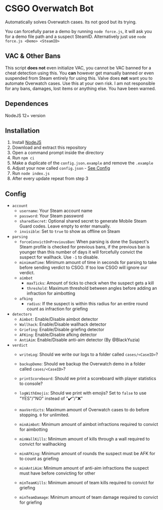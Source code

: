 # CSGO Overwatch Bot

Automatically solves Overwatch cases. Its not good but its trying.

You can forcefully parse a demo by running `node force.js`, it will ask you for a demo file path and a suspect SteamID. Alternatively just use `node force.js <Demo> <SteamID>`

## VAC & Other Bans

This script **does not** even initialize VAC, you cannot be VAC banned for a cheat detection using this. You **can** however get manually banned or even suspended from Steam entirely for using this. Valve does **not** want you to automate Overwatch cases. Use this at your own risk. I am not responsible for any bans, damages, lost items or anything else. You have been warned.

## Dependences

NodeJS 12+ version

## Installation

1. Install [NodeJS](https://nodejs.org/)
2. Download and extract this repository
3. Open a command prompt inside the directory
4. Run `npm ci`
5. Make a duplicate of the `config.json.example` and remove the `.example`
6. Adjust your now called `config.json` - [See Config](#config)
7. Run `node index.js`
8. After every update repeat from step 3

## Config

- `account`
  - `username`: Your Steam account name
  - `password`: Your Steam password
  - `sharedSecret`: Optional shared secret to generate Mobile Steam Guard codes. Leave empty to enter manually.
  - `invisible`: Set to `true` to show as offline on Steam
- `parsing`
  - `forceConvictOnPreviousBan`: When parsing is done the Suspect's Steam profile is checked for previous bans, if the previous ban is younger than this number of days it will forcefully convict the suspect for wallhack. Use `-1` to disable.
  - `minimumTime`: Minimum amount of time in seconds for parsing to take before sending verdict to CSGO. If too low CSGO will ignore our verdict.
  - `aimbot`
    - `maxTicks`: Amount of ticks to check when the suspect gets a kill
    - `threshold`: Maximum threshold between angles before adding an infraction for aimbotting
  - `afking`
    - `radius`: If the suspect is within this radius for an entire round count as infraction for griefing
- `detectors`
  - `Aimbot`: Enable/Disable aimbot detector
  - `Wallhack`: Enable/Disable wallhack detector
  - `Griefing`: Enable/Disable griefing detector
  - `AFKing`: Enable/Disable afking detector
  - `AntiAim`: Enable/Disable anti-aim detector (By @BlackYuzia)
- `verdict`
  - `writeLog`: Should we write our logs to a folder called `cases/<CaseID>`?
  - `backupDemo`: Should we backup the Overwatch demo in a folder called `cases/<CaseID>`?
  - `printScoreboard`: Should we print a scoreboard with player statistics to console?
  - `logWithEmojis`: Should we print with emojis? Set to `false` to use "YES"/"NO" instead of "✔️"/"❌"
  - `maxVerdicts`: Maximum amount of Overwatch cases to do before stopping. `0` for unlimited.

  - `minAimbot`: Minimum amount of aimbot infractions required to convict for aimbotting
  - `minWallKills`: Minimum amount of kills through a wall required to convict for wallhacking
  - `minAFKing`: Minimum amount of rounds the suspect must be AFK for to count as griefing
  - `minAntiAim`: Minimum amount of anti-aim infractions the suspect must have before convicting for other
  - `minTeamKills`: Minimum amount of team kills required to convict for griefing
  - `minTeamDamage`: Minimum amount of team damage required to convict for griefing
